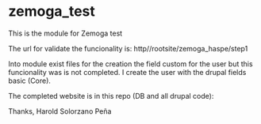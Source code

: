 # zemoga_test

This is the module for Zemoga test

The url for validate the funcionality is: http//rootsite/zemoga_haspe/step1

Into module exist files for the creation the field custom for the user but this funcionality was is not completed. I create the user with the drupal fields basic (Core).

The completed website is in this repo (DB and all drupal code): 


Thanks,
Harold Solorzano Peña
